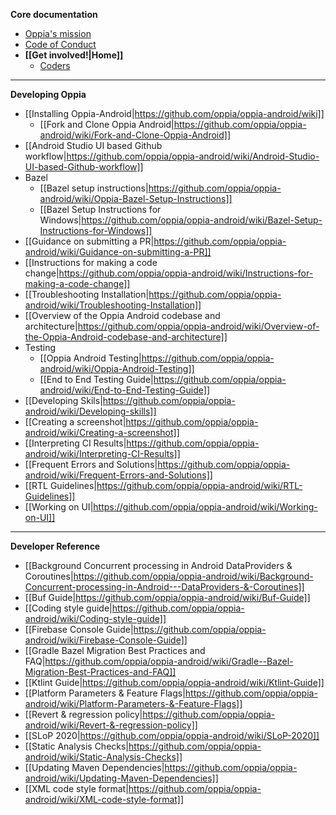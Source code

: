 **Core documentation**
  * [Oppia's mission](https://github.com/oppia/oppia/wiki/Oppia's-Mission)
  * [Code of Conduct](https://github.com/oppia/oppia/blob/develop/.github/CODE_OF_CONDUCT.md)
  * **[[Get involved!|Home]]**
    * [Coders](https://github.com/oppia/oppia-android/wiki#onboarding-instructions)

---
**Developing Oppia**
  * [[Installing Oppia-Android|https://github.com/oppia/oppia-android/wiki]]
    * [[Fork and Clone Oppia Android|https://github.com/oppia/oppia-android/wiki/Fork-and-Clone-Oppia-Android]]
  * [[Android Studio UI based Github workflow|https://github.com/oppia/oppia-android/wiki/Android-Studio-UI-based-Github-workflow]]
  * Bazel
    * [[Bazel setup instructions|https://github.com/oppia/oppia-android/wiki/Oppia-Bazel-Setup-Instructions]]
    * [[Bazel Setup Instructions for Windows|https://github.com/oppia/oppia-android/wiki/Bazel-Setup-Instructions-for-Windows]]
  * [[Guidance on submitting a PR|https://github.com/oppia/oppia-android/wiki/Guidance-on-submitting-a-PR]]
  * [[Instructions for making a code change|https://github.com/oppia/oppia-android/wiki/Instructions-for-making-a-code-change]]
  * [[Troubleshooting Installation|https://github.com/oppia/oppia-android/wiki/Troubleshooting-Installation]]
  * [[Overview of the Oppia Android codebase and architecture|https://github.com/oppia/oppia-android/wiki/Overview-of-the-Oppia-Android-codebase-and-architecture]]
  * Testing
    * [[Oppia Android Testing|https://github.com/oppia/oppia-android/wiki/Oppia-Android-Testing]]
    * [[End to End Testing Guide|https://github.com/oppia/oppia-android/wiki/End-to-End-Testing-Guide]]
  * [[Developing Skils|https://github.com/oppia/oppia-android/wiki/Developing-skills]]
  * [[Creating a screenshot|https://github.com/oppia/oppia-android/wiki/Creating-a-screenshot]]
  * [[Interpreting CI Results|https://github.com/oppia/oppia-android/wiki/Interpreting-CI-Results]]
  * [[Frequent Errors and Solutions|https://github.com/oppia/oppia-android/wiki/Frequent-Errors-and-Solutions]]
  * [[RTL Guidelines|https://github.com/oppia/oppia-android/wiki/RTL-Guidelines]] 
  * [[Working on UI|https://github.com/oppia/oppia-android/wiki/Working-on-UI]]
---
**Developer Reference**
  * [[Background Concurrent processing in Android DataProviders & Coroutines|https://github.com/oppia/oppia-android/wiki/Background-Concurrent-processing-in-Android---DataProviders-&-Coroutines]]
  * [[Buf Guide|https://github.com/oppia/oppia-android/wiki/Buf-Guide]]
  * [[Coding style guide|https://github.com/oppia/oppia-android/wiki/Coding-style-guide]]
  * [[Firebase Console Guide|https://github.com/oppia/oppia-android/wiki/Firebase-Console-Guide]]
  * [[Gradle Bazel Migration Best Practices and FAQ|https://github.com/oppia/oppia-android/wiki/Gradle--Bazel-Migration-Best-Practices-and-FAQ]]
  * [[Ktlint Guide|https://github.com/oppia/oppia-android/wiki/Ktlint-Guide]]
  * [[Platform Parameters & Feature Flags|https://github.com/oppia/oppia-android/wiki/Platform-Parameters-&-Feature-Flags]]
  * [[Revert & regression policy|https://github.com/oppia/oppia-android/wiki/Revert-&-regression-policy]]
  * [[SLoP 2020|https://github.com/oppia/oppia-android/wiki/SLoP-2020]]
  * [[Static Analysis Checks|https://github.com/oppia/oppia-android/wiki/Static-Analysis-Checks]]
  * [[Updating Maven Dependencies|https://github.com/oppia/oppia-android/wiki/Updating-Maven-Dependencies]]
  * [[XML code style format|https://github.com/oppia/oppia-android/wiki/XML-code-style-format]]